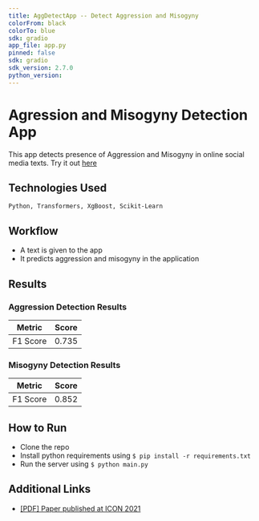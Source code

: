 ```yaml
---
title: AggDetectApp -- Detect Aggression and Misogyny
colorFrom: black
colorTo: blue
sdk: gradio
app_file: app.py
pinned: false
sdk: gradio
sdk_version: 2.7.0
python_version: 
---
```


# Agression and Misogyny Detection App

<!-- Intro and about the project -->

This app detects presence of Aggression and Misogyny in online social media texts. Try it out [here](https://huggingface.co/spaces/sdutta28/AggDetectApp)

## Technologies Used

<!-- Tech stack, libraries etc -->

`Python, Transformers, XgBoost, Scikit-Learn`

## Workflow

<!-- In some detail of how this works -->

- A text is given to the app
- It predicts aggression and misogyny in the application

## Results

### Aggression Detection Results

| Metric   | Score |
| -------- | ----- |
| F1 Score | 0.735 |

### Misogyny Detection Results

| Metric   | Score |
| -------- | ----- |
| F1 Score | 0.852 |

## How to Run

<!-- Installation and Running Steps -->

- Clone the repo
- Install python requirements using `$ pip install -r requirements.txt`
- Run the server using `$ python main.py`

## Additional Links

<!-- Kaggle model training links -->

- [[PDF] Paper published at ICON 2021](https://aclanthology.org/2021.icon-main.60.pdf)
